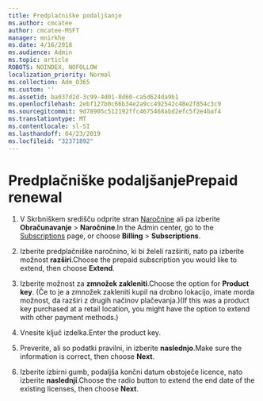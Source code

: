```yaml
---
title: Predplačniške podaljšanje
ms.author: cmcatee
author: cmcatee-MSFT
manager: mnirkhe
ms.date: 4/16/2018
ms.audience: Admin
ms.topic: article
ROBOTS: NOINDEX, NOFOLLOW
localization_priority: Normal
ms.collection: Adm_O365
ms.custom: ''
ms.assetid: ba037d2d-3c99-4d01-8d60-ca5d624da9b1
ms.openlocfilehash: 2ebf127b0c66b34e2a9cc492542c48e2f854c3c9
ms.sourcegitcommit: 9d78905c512192ffc4675468abd2efc5f2e4baf4
ms.translationtype: MT
ms.contentlocale: sl-SI
ms.lasthandoff: 04/23/2019
ms.locfileid: "32371892"
---
```

# <a name="prepaid-renewal"></a><span data-ttu-id="d0f8c-102">Predplačniške podaljšanje</span><span class="sxs-lookup"><span data-stu-id="d0f8c-102">Prepaid renewal</span></span>

1. <span data-ttu-id="d0f8c-103">V Skrbniškem središču odprite stran [Naročnine](https://go.microsoft.com/fwlink/p/?linkid=842054) ali pa izberite **Obračunavanje** \> **Naročnine**.</span><span class="sxs-lookup"><span data-stu-id="d0f8c-103">In the Admin center, go to the [Subscriptions](https://go.microsoft.com/fwlink/p/?linkid=842054) page, or choose **Billing** \> **Subscriptions**.</span></span>
    
2. <span data-ttu-id="d0f8c-104">Izberite predplačniške naročnino, ki bi želeli razširiti, nato pa izberite možnost **razširi**.</span><span class="sxs-lookup"><span data-stu-id="d0f8c-104">Choose the prepaid subscription you would like to extend, then choose **Extend**.</span></span>
    
3. <span data-ttu-id="d0f8c-105">Izberite možnost za **zmnožek zakleniti**.</span><span class="sxs-lookup"><span data-stu-id="d0f8c-105">Choose the option for **Product key**.</span></span> <span data-ttu-id="d0f8c-106">(Če to je a zmnožek zakleniti kupil na drobno lokacijo, imate morda možnost, da razširi z drugih načinov plačevanja.)</span><span class="sxs-lookup"><span data-stu-id="d0f8c-106">(If this was a product key purchased at a retail location, you might have the option to extend with other payment methods.)</span></span>
    
4. <span data-ttu-id="d0f8c-107">Vnesite ključ izdelka.</span><span class="sxs-lookup"><span data-stu-id="d0f8c-107">Enter the product key.</span></span>
    
5. <span data-ttu-id="d0f8c-108">Preverite, ali so podatki pravilni, in izberite **naslednjo**.</span><span class="sxs-lookup"><span data-stu-id="d0f8c-108">Make sure the information is correct, then choose **Next**.</span></span>
    
6. <span data-ttu-id="d0f8c-109">Izberite izbirni gumb, podaljša končni datum obstoječe licence, nato izberite **naslednji**.</span><span class="sxs-lookup"><span data-stu-id="d0f8c-109">Choose the radio button to extend the end date of the existing licenses, then choose **Next**.</span></span>
    

